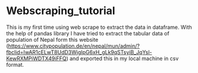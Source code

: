 # Webscraping_tutorial

This is my first time using web scrape to extract the data in dataframe. With the help of pandas library I have tried to extract the tabular data of population of Nepal form this website (https://www.citypopulation.de/en/nepal/mun/admin/?fbclid=IwAR1cELwT8UdD3WjgIpG6xH_gLk9qSTsyiB_JqYsl-KewRXMPiWDTX49iFFQ) and exported this in my local machine in csv format.
